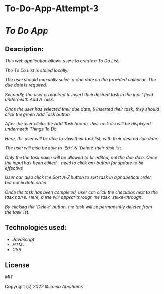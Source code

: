 # To-Do-App-Attempt-3

# _To Do App_

## Description:
_This web application allows users to create a To Do List._

_The To Do List is stored locally._

_The user should manually select a due date on the provided calendar._
_The due date is required._

_Secondly, the user is required to insert their desired task in the input field underneath Add A Task._

_Once the user has selected their due date, & inserted their task, they should click the green Add Task button._

_After the user clicks the Add Task button, their task list will be displayed underneath Things To Do._

_Here, the user will be able to view their task list, with their desired due date._

_The user will also be able to 'Edit' & 'Delete' their task list._

_Only the the task name will be allowed to be edited, not the due date._
_Once the input has been edited - need to click any button for update to be effective._

_User can also click the Sort A-Z button to sort task in alphabetical order, but not in date order._

_Once the task has been completed, user can click the checkbox next to the task name. Here, a line will appear through the task 'strike-through'._

_By clicking the 'Delete' button, the task will be permanently deleted from the task list._

## Technologies used:

* _JavaScript_
* _HTML_
* _CSS_

## License

_MIT_

Copyright (c) _2022_ _Micaela Abrahams_

